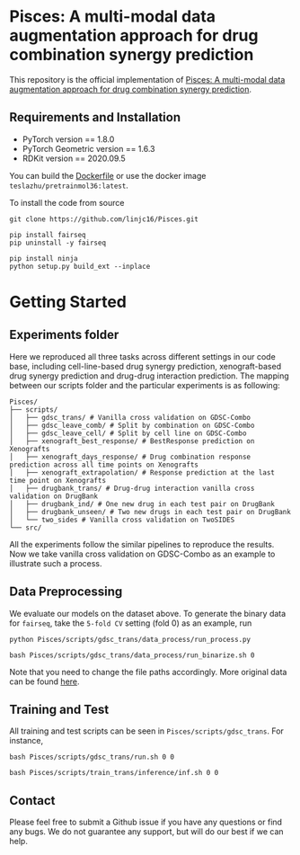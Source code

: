 # Pisces: A multi-modal data augmentation approach for drug combination synergy prediction
This repository is the official implementation of [Pisces: A multi-modal data augmentation approach for drug combination synergy prediction](https://www.biorxiv.org/content/10.1101/2022.11.21.517439v1).
## Requirements and Installation
* PyTorch version == 1.8.0
* PyTorch Geometric version == 1.6.3
* RDKit version == 2020.09.5

You can build the [Dockerfile](Dockerfile) or use the docker image `teslazhu/pretrainmol36:latest`.

To install the code from source
```
git clone https://github.com/linjc16/Pisces.git

pip install fairseq
pip uninstall -y fairseq 

pip install ninja
python setup.py build_ext --inplace
```

# Getting Started
## Experiments folder
Here we reproduced all three tasks across different settings in our code base, including cell-line-based drug synergy prediction, xenograft-based drug synergy prediction and drug-drug interaction prediction. The mapping between our scripts folder and the particular experiments is as following:
``` 
Pisces/  
├── scripts/  
│   ├── gdsc_trans/ # Vanilla cross validation on GDSC-Combo
│   ├── gdsc_leave_comb/ # Split by combination on GDSC-Combo
│   ├── gdsc_leave_cell/ # Split by cell line on GDSC-Combo
│   ├── xenograft_best_response/ # BestResponse prediction on Xenografts
│   ├── xenograft_days_response/ # Drug combination response prediction across all time points on Xenografts
│   ├── xenograft_extrapolation/ # Response prediction at the last time point on Xenografts
│   ├── drugbank_trans/ # Drug-drug interaction vanilla cross validation on DrugBank
│   ├── drugbank_ind/ # One new drug in each test pair on DrugBank
│   ├── drugbank_unseen/ # Two new drugs in each test pair on DrugBank
│   └── two_sides # Vanilla cross validation on TwoSIDES
└── src/  
```
All the experiments follow the similar pipelines to reproduce the results. Now we take vanilla cross validation on GDSC-Combo as an example to illustrate such a process.
## Data Preprocessing
We evaluate our models on the dataset above. To generate the binary data for `fairseq`, take the `5-fold CV` setting (fold 0) as an example, run
```
python Pisces/scripts/gdsc_trans/data_process/run_process.py

bash Pisces/scripts/gdsc_trans/data_process/run_binarize.sh 0
```

Note that you need to change the file paths accordingly. More original data can be found [here](https://figshare.com/articles/dataset/Pisces_dataset/23272049).

## Training and Test
All training and test scripts can be seen in `Pisces/scripts/gdsc_trans`. For instance,
```
bash Pisces/scripts/gdsc_trans/run.sh 0 0

bash Pisces/scripts/train_trans/inference/inf.sh 0 0
```

## Contact
Please feel free to submit a Github issue if you have any questions or find any bugs. We do not guarantee any support, but will do our best if we can help.
